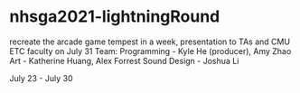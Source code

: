 # nhsga2021-lightningRound
recreate the arcade game tempest in a week, presentation to TAs and CMU ETC faculty on July 31
Team: 
Programming - Kyle He (producer), Amy Zhao
Art - Katherine Huang, Alex Forrest
Sound Design - Joshua Li

July 23 - July 30
